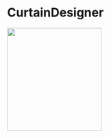 # CurtainDesigner

<p>
    <img src="AlienOld/CurtainDesignerImgs/CurtainDesigner1.jpg" width="220" height="240" />
</p>
